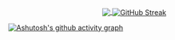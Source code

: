 <div align="center">
  <a href="https://github.com/anuraghazra/github-readme-stats">
    <img align="center" src="https://github-readme-stats.vercel.app/api/top-langs?username=llmons&layout=donut&theme=dracula" />
  </a>
  <a href="https://git.io/streak-stats">
    <img align="center" src="https://streak-stats.demolab.com?user=llmons&theme=dracula" alt="GitHub Streak" />
  </a>
</div>

[![Ashutosh's github activity graph](https://github-readme-activity-graph.vercel.app/graph?username=llmons&theme=dracula)](https://github.com/ashutosh00710/github-readme-activity-graph)
